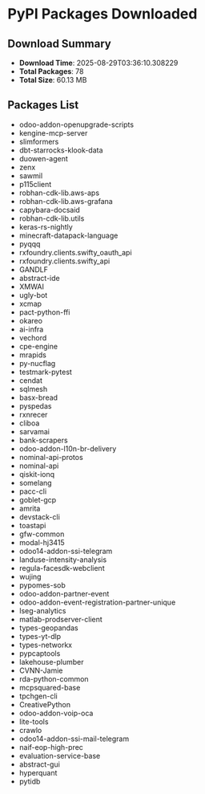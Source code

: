 # PyPI Packages Downloaded

## Download Summary
- **Download Time**: 2025-08-29T03:36:10.308229
- **Total Packages**: 78
- **Total Size**: 60.13 MB

## Packages List
- odoo-addon-openupgrade-scripts
- kengine-mcp-server
- slimformers
- dbt-starrocks-klook-data
- duowen-agent
- zenx
- sawmil
- p115client
- robhan-cdk-lib.aws-aps
- robhan-cdk-lib.aws-grafana
- capybara-docsaid
- robhan-cdk-lib.utils
- keras-rs-nightly
- minecraft-datapack-language
- pyqqq
- rxfoundry.clients.swifty_oauth_api
- rxfoundry.clients.swifty_api
- GANDLF
- abstract-ide
- XMWAI
- ugly-bot
- xcmap
- pact-python-ffi
- okareo
- ai-infra
- vechord
- cpe-engine
- mrapids
- py-nucflag
- testmark-pytest
- cendat
- sqlmesh
- basx-bread
- pyspedas
- rxnrecer
- cliboa
- sarvamai
- bank-scrapers
- odoo-addon-l10n-br-delivery
- nominal-api-protos
- nominal-api
- qiskit-ionq
- somelang
- pacc-cli
- goblet-gcp
- amrita
- devstack-cli
- toastapi
- gfw-common
- modal-hj3415
- odoo14-addon-ssi-telegram
- landuse-intensity-analysis
- regula-facesdk-webclient
- wujing
- pypomes-sob
- odoo-addon-partner-event
- odoo-addon-event-registration-partner-unique
- lseg-analytics
- matlab-prodserver-client
- types-geopandas
- types-yt-dlp
- types-networkx
- pypcaptools
- lakehouse-plumber
- CVNN-Jamie
- rda-python-common
- mcpsquared-base
- tpchgen-cli
- CreativePython
- odoo-addon-voip-oca
- lite-tools
- crawlo
- odoo14-addon-ssi-mail-telegram
- naif-eop-high-prec
- evaluation-service-base
- abstract-gui
- hyperquant
- pytidb
